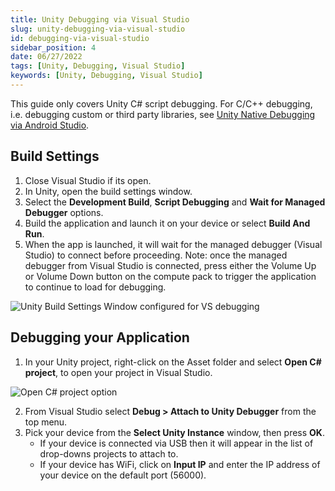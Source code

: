 ```yaml
---
title: Unity Debugging via Visual Studio
slug: unity-debugging-via-visual-studio
id: debugging-via-visual-studio
sidebar_position: 4
date: 06/27/2022
tags: [Unity, Debugging, Visual Studio]
keywords: [Unity, Debugging, Visual Studio]
---
```



This guide only covers Unity C# script debugging. For C/C++ debugging, i.e. debugging custom or third party libraries, see [Unity Native Debugging via Android Studio](/docs/guides/unity/debugging/unity-native-debugging-via-android-studio.md).

## Build Settings

1. Close Visual Studio if its open.
2. In Unity, open the build settings window.
3. Select the **Development Build**, **Script Debugging** and **Wait for Managed Debugger** options.
4. Build the application and launch it on your device or select **Build And Run**.
5. When the app is launched, it will wait for the managed debugger (Visual Studio) to connect before proceeding. Note: once the managed debugger from Visual Studio is connected, press either the Volume Up or Volume Down button on the compute pack to trigger the application to continue to load for debugging.

![Unity Build Settings Window configured for VS debugging](/img/unity/unity-build-settings-vs-debuging.png)

## Debugging your Application

1. In your Unity project, right-click on the Asset folder and select **Open C# project**, to open your project in Visual Studio.

![Open C# project option](/img/unity/unity-open-csharp-project.png)

2. From Visual Studio select **Debug > Attach to Unity Debugger** from the top menu.
3. Pick your device from the **Select Unity Instance** window, then press **OK**.
   - If your device is connected via USB then it will appear in the list of drop-downs projects to attach to.
   - If your device has WiFi, click on **Input IP** and enter the IP address of your device on the default port (56000).
